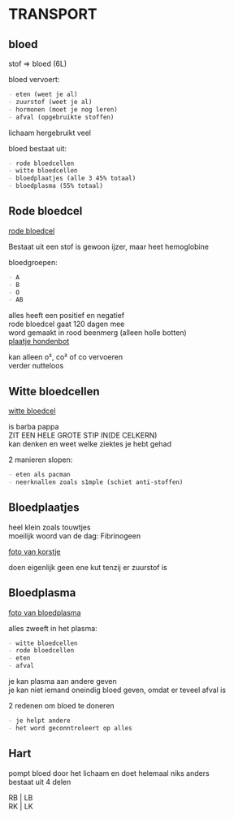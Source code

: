 # TRANSPORT

## bloed

stof => bloed (6L)

bloed vervoert:

```md
- eten (weet je al)
- zuurstof (weet je al)
- hormonen (moet je nog leren)
- afval (opgebruikte stoffen)
```

lichaam hergebruikt veel

bloed bestaat uit:

```md
- rode bloedcellen
- witte bloedcellen
- bloedplaatjes (alle 3 45% totaal)
- bloedplasma (55% totaal)
```

## Rode bloedcel

[rode bloedcel](LINK)

Bestaat uit een stof
is gewoon ijzer, maar heet hemoglobine

bloedgroepen:

```md
- A
- B
- O
- AB
```

alles heeft een positief en negatief  
rode bloedcel gaat 120 dagen mee  
word gemaakt in rood beenmerg (alleen holle botten)  
[plaatje hondenbot](LINK)

kan alleen o², co² of co vervoeren  
verder nutteloos

## Witte bloedcellen

[witte bloedcel](LINK)

is barba pappa  
ZIT EEN HELE GROTE STIP IN(DE CELKERN)  
kan denken en weet welke ziektes je hebt gehad

2 manieren slopen:

```md
- eten als pacman
- neerknallen zoals s1mple (schiet anti-stoffen)
```

## Bloedplaatjes

heel klein zoals touwtjes  
moeilijk woord van de dag: Fibrinogeen

[foto van korstje](link)

doen eigenlijk geen ene kut tenzij er zuurstof is

## Bloedplasma

[foto van bloedplasma](link)

alles zweeft in het plasma:

```md
- witte bloedcellen
- rode bloedcellen
- eten
- afval
```

je kan plasma aan andere geven  
je kan niet iemand oneindig bloed geven, omdat er teveel afval is

2 redenen om bloed te doneren

```md
- je helpt andere
- het word geconntroleert op alles
```

## Hart

pompt bloed door het lichaam en doet helemaal niks anders  
bestaat uit 4 delen

RB | LB  
RK | LK
